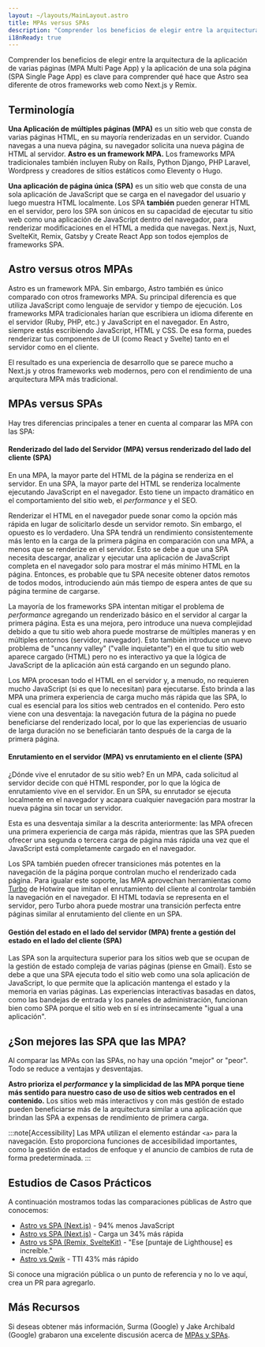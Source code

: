 ```yaml
---
layout: ~/layouts/MainLayout.astro
title: MPAs versus SPAs
description: "Comprender los beneficios de elegir entre la arquitectura de la aplicación de varias páginas (MPA Multi Page App) y la aplicación de una sola página (SPA Single Page App) es clave para comprender qué hace que Astro sea diferente de otros frameworks web Remix."
i18nReady: true
---
```


Comprender los beneficios de elegir entre la arquitectura de la aplicación de varias páginas (MPA Multi Page App) y la aplicación de una sola página (SPA Single Page App) es clave para comprender qué hace que Astro sea diferente de otros frameworks web como Next.js y Remix.

## Terminología

**Una Aplicación de múltiples páginas (MPA)** es un sitio web que consta de varias páginas HTML, en su mayoría renderizadas en un servidor. Cuando navegas a una nueva página, su navegador solicita una nueva página de HTML al servidor. **Astro es un framework MPA.** Los frameworks MPA tradicionales también incluyen Ruby on Rails, Python Django, PHP Laravel, Wordpress y creadores de sitios estáticos como Eleventy o Hugo.

**Una aplicación de página única (SPA)** es un sitio web que consta de una sola aplicación de JavaScript que se carga en el navegador del usuario y luego muestra HTML localmente. Los SPA **también** pueden generar HTML en el servidor, pero los SPA son únicos en su capacidad de ejecutar tu sitio web como una aplicación de JavaScript dentro del navegador, para renderizar modificaciones en el HTML a medida que navegas. Next.js, Nuxt, SvelteKit, Remix, Gatsby y Create React App son todos ejemplos de frameworks SPA.

## Astro versus otros MPAs

Astro es un framework MPA. Sin embargo, Astro también es único comparado con otros frameworks MPA. Su principal diferencia es que utiliza JavaScript como lenguaje de servidor y tiempo de ejecución. Los frameworks MPA tradicionales harían que escribiera un idioma diferente en el servidor (Ruby, PHP, etc.) y JavaScript en el navegador. En Astro, siempre estás escribiendo JavaScript, HTML y CSS. De esa forma, puedes renderizar tus componentes de UI (como React y Svelte) tanto en el servidor como en el cliente.

El resultado es una experiencia de desarrollo que se parece mucho a Next.js y otros frameworks web modernos, pero con el rendimiento de una arquitectura MPA más tradicional.

## MPAs versus SPAs

Hay tres diferencias principales a tener en cuenta al comparar las MPA con las SPA:

#### Renderizado del lado del Servidor (MPA) versus renderizado del lado del cliente (SPA)

En una MPA, la mayor parte del HTML de la página se renderiza en el servidor. En una SPA, la mayor parte del HTML se renderiza localmente ejecutando JavaScript en el navegador. Esto tiene un impacto dramático en el comportamiento del sitio web, el _performance_ y el SEO.

Renderizar el HTML en el navegador puede sonar como la opción más rápida en lugar de solicitarlo desde un servidor remoto. Sin embargo, el opuesto es lo verdadero. Una SPA tendrá un rendimiento consistentemente más lento en la carga de la primera página en comparación con una MPA, a menos que se renderize en el servidor. Esto se debe a que una SPA necesita descargar, analizar y ejecutar una aplicación de JavaScript completa en el navegador solo para mostrar el más mínimo HTML en la página. Entonces, es probable que tu SPA necesite obtener datos remotos de todos modos, introduciendo aún más tiempo de espera antes de que su página termine de cargarse.

La mayoría de los frameworks SPA intentan mitigar el problema de _performance_ agregando un renderizado básico en el servidor al cargar la primera página. Esta es una mejora, pero introduce una nueva complejidad debido a que tu sitio web ahora puede mostrarse de múltiples maneras y en múltiples entornos (servidor, navegador). Esto también introduce un nuevo problema de "uncanny valley" ("valle inquietante") en el que tu sitio web aparece cargado (HTML) pero no es interactivo ya que la lógica de JavaScript de la aplicación aún está cargando en un segundo plano.

Los MPA procesan todo el HTML en el servidor y, a menudo, no requieren mucho JavaScript (si es que lo necesitan) para ejecutarse. Esto brinda a las MPA una primera experiencia de carga mucho más rápida que las SPA, lo cual es esencial para los sitios web centrados en el contenido. Pero esto viene con una desventaja: la navegación futura de la página no puede beneficiarse del renderizado local, por lo que las experiencias de usuario de larga duración no se beneficiarán tanto después de la carga de la primera página.

#### Enrutamiento en el servidor (MPA) vs enrutamiento en el cliente (SPA)

¿Dónde vive el enrutador de su sitio web? En un MPA, cada solicitud al servidor decide con qué HTML responder, por lo que la lógica de enrutamiento vive en el servidor. En un SPA, su enrutador se ejecuta localmente en el navegador y acapara cualquier navegación para mostrar la nueva página sin tocar un servidor.

Esta es una desventaja similar a la descrita anteriormente: las MPA ofrecen una primera experiencia de carga más rápida, mientras que las SPA pueden ofrecer una segunda o tercera carga de página más rápida una vez que el JavaScript está completamente cargado en el navegador.

Los SPA también pueden ofrecer transiciones más potentes en la navegación de la página porque controlan mucho el renderizado cada página. Para igualar este soporte, las MPA aprovechan herramientas como [Turbo](https://turbo.hotwired.dev/) de Hotwire que imitan el enrutamiento del cliente al controlar también la navegación en el navegador. El HTML todavía se representa en el servidor, pero Turbo ahora puede mostrar una transición perfecta entre páginas similar al enrutamiento del cliente en un SPA.

#### Gestión del estado en el lado del servidor (MPA) frente a gestión del estado en el lado del cliente (SPA)

Las SPA son la arquitectura superior para los sitios web que se ocupan de la gestión de estado compleja de varias páginas (piense en Gmail). Esto se debe a que una SPA ejecuta todo el sitio web como una sola aplicación de JavaScript, lo que permite que la aplicación mantenga el estado y la memoria en varias páginas. Las experiencias interactivas basadas en datos, como las bandejas de entrada y los paneles de administración, funcionan bien como SPA porque el sitio web en sí es intrínsecamente "igual a una aplicación".

## ¿Son mejores las SPA que las MPA?

Al comparar las MPAs con las SPAs, no hay una opción "mejor" or "peor". Todo se reduce a ventajas y desventajas.

**Astro prioriza el _performance_ y la simplicidad de las MPA porque tiene más sentido para nuestro caso de uso de sitios web centrados en el contenido.** Los sitios web más interactivos y con más gestión de estado pueden beneficiarse más de la arquitectura similar a una aplicación que brindan las SPA a expensas de rendimiento de primera carga.

:::note[Accessibility]
Las MPA utilizan el elemento estándar `<a>` para la navegación. Esto proporciona funciones de accesibilidad importantes, como la gestión de estados de enfoque y el anuncio de cambios de ruta de forma predeterminada.
:::

## Estudios de Casos Prácticos

A continuación mostramos todas las comparaciones públicas de Astro que conocemos:

- [Astro vs SPA (Next.js)](https://twitter.com/t3dotgg/status/1437195415439360003) - 94% menos JavaScript
- [Astro vs SPA (Next.js)](https://twitter.com/jlengstorf/status/1442707241627385860?lang=en) - Carga un 34% más rápida
- [Astro vs SPA (Remix, SvelteKit)](https://www.youtube.com/watch?v=2ZEMb_H-LYE&t=8163s) - "Ese [puntaje de Lighthouse] es increíble."
- [Astro vs Qwik](https://www.youtube.com/watch?v=2ZEMb_H-LYE&t=8504s) - TTI 43% más rápido 

Si conoce una migración pública o un punto de referencia y no lo ve aquí, crea un PR para agregarlo.

## Más Recursos

Si deseas obtener más información, Surma (Google) y Jake Archibald (Google) grabaron una excelente discusión acerca de [MPAs y SPAs](https://www.youtube.com/watch?v=ivLhf3hq7eM).
